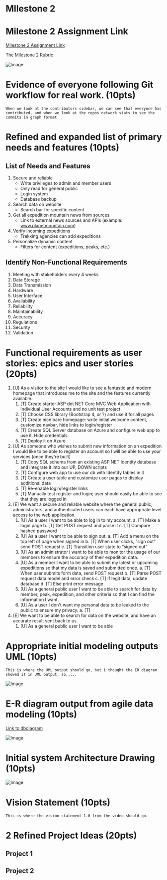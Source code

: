 MIlestone 2
===========================

# Milestone 2 Assignment Link
[Milestone 2 Assignment Link](https://wou-cs46x-resources.netlify.app/cs461/milestones/m2) 

The Milestone 2 Rubric

![Image](img/milestone2_rubric.png)

# Evidence of everyone following Git workflow for real work. (10pts)

    When we look at the contributors sidebar, we can see that everyone has contributed, and when we look at the repos network stats to see the commits in graph format 

# Refined and expanded list of primary needs and features (10pts)
## List of Needs and Features
1. Secure and reliable
    - Write privileges to admin and member users
    - Only read for general public
    - Login system
    - Database backup
2. Search data on website
    - Search bar for specific content
3. Get all expedition mountain news from sources
    - Link to external news sources and APIs (example: www.planetmountain.com)
4. Verify incoming expeditions
    - Trekking agencies can add expeditions
5. Personalize dynamic content
    - Filters for content (expeditions, peaks, etc.)

## Identify Non-Functional Requirements
1. Meeting with stakeholders every 4 weeks
2. Data Storage 
3. Data Transmission 
4. Hardware
5. User Interface 
6. Availability 
7. Reliability 
8. Maintainability
9. Accuracy 
10. Regulations
11. Security 
12. Validation


# Functional requirements as user stories: epics and user stories  (20pts)

1. [U] As a visitor to the site I would like to see a fantastic and modern homepage that introduces me to the site and the features currently available.
   1. [T] Create starter ASP dot NET Core MVC Web Application with Individual User Accounts and no unit test project
   2. [T] Choose CSS library (Bootstrap 4, or ?) and use it for all pages
   3. [T] Create nice bare homepage: write initial welcome content, customize navbar, hide links to login/register
   4. [T] Create SQL Server database on Azure and configure web app to use it. Hide credentials.
   5. [T] Deploy it on Azure
2. [U] As someone who wishes to submit new information on an expedition I would like to be able to register an account so I will be able to use your services (once they're built)
   1. [T] Copy SQL schema from an existing ASP.NET Identity database and integrate it into our UP, DOWN scripts
   2. [T] Configure web app to use our db with Identity tables in it
   3. [T] Create a user table and customize user pages to display additional data
   4. [T] Re-enable login/register links
   5. [T] Manually test register and login; user should easily be able to see that they are logged in
3. [E] We want a secure and reliable website where the general public, administrators, and authenticated users can each have appropriate level access to the web application.
    1. [U] As a user I want to be able to log in to my account.
        a. [T] Make a login page
        b. [T] Get POST request and parse it
        c. [T] Compare hashed password
    2. [U] As a user I want to be able to sign out. 
        a. [T] Add a menu on the top left of page when signed in
        b. [T] When user clicks, “sign out” send POST request
        c. [T] Transition user state to “signed out”
    3. [U] As an administrator I want to be able to monitor the usage of our members to ensure the accuracy of their expedition data.
    4. [U] As a member I want to be able to submit my latest or upcoming expeditions so that my data is saved and submitted once.
        a. [T] When user submits form data, send POST request
        b. [T] Parse POST request data model and error check
        c. [T] If legit data, update database
        d. [T] Else print error message
    5. [U] As a general public user I want to be able to search for data by member, peak, expedition, and other criteria so that I can find the information I want.
    6. [U] As a user I don't want my personal data to be leaked to the public to ensure my privacy.
        a. [T] 
4. [E] We want to be able to search for data on the website, and have an accurate result sent back to us. 
    1. [U] As a general public user I want to be able 
        

# Appropriate initial modeling outputs UML (10pts)
    This is where the UML output should go, but i thought the ER diagram showed it in UML output, so.....

![Image](img/forms_whiteboard.JPG)

# E-R diagram output from agile data modeling (10pts)

[Link to dbdiagram](https://dbdiagram.io/d/5fcfdf459a6c525a03ba513f) 

![Image](img/er_diagram.png)

# Initial system Architecture Drawing (10pts)

![Image](img/initial_system_architecture.png)

# Vision Statement (10pts)
    This is where the vision statement 1.0 from the video should go.


# 2 Refined Project Ideas (20pts)
## Project 1 
## Project 2